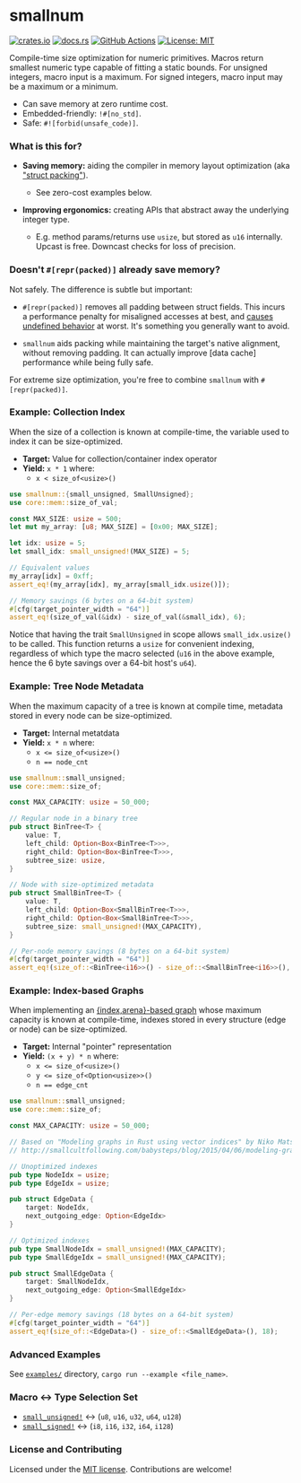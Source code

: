 # smallnum

[![crates.io](https://img.shields.io/crates/v/smallnum.svg)](https://crates.io/crates/smallnum)
[![docs.rs](https://docs.rs/smallnum/badge.svg)](https://docs.rs/smallnum/)
[![GitHub Actions](https://github.com/tnballo/smallnum/workflows/test/badge.svg)](https://github.com/tnballo/smallnum/actions)
[![License: MIT](https://img.shields.io/badge/License-MIT-brightgreen.svg)](https://github.com/tnballo/smallnum/blob/master/LICENSE)

Compile-time size optimization for numeric primitives.
Macros return smallest numeric type capable of fitting a static bounds.
For unsigned integers, macro input is a maximum.
For signed integers, macro input may be a maximum or a minimum.

* Can save memory at zero runtime cost.
* Embedded-friendly: `!#[no_std]`.
* Safe: `#![forbid(unsafe_code)]`.

### What is this for?

* **Saving memory:** aiding the compiler in memory layout optimization (aka ["struct packing"](http://www.catb.org/esr/structure-packing/)).
    * See zero-cost examples below.

* **Improving ergonomics:** creating APIs that abstract away the underlying integer type.
    * E.g. method params/returns use `usize`, but stored as `u16` internally. Upcast is free. Downcast checks for loss of precision.

### Doesn't `#[repr(packed)]` already save memory?

Not safely. The difference is subtle but important:

* `#[repr(packed)]` removes all padding between struct fields.
This incurs a performance penalty for misaligned accesses at best, and [causes undefined behavior](https://doc.rust-lang.org/nomicon/other-reprs.html#reprpacked) at worst.
It's something you generally want to avoid.

* `smallnum` aids packing while maintaining the target's native alignment, without removing padding.
It can actually improve [data cache] performance while being fully safe.

For extreme size optimization, you're free to combine `smallnum` with `#[repr(packed)]`.

### Example: Collection Index

When the size of a collection is known at compile-time, the variable used to index it can be size-optimized.

* **Target:** Value for collection/container index operator
* **Yield:**  `x * 1` where:
    * `x < size_of<usize>()`

```rust
use smallnum::{small_unsigned, SmallUnsigned};
use core::mem::size_of_val;

const MAX_SIZE: usize = 500;
let mut my_array: [u8; MAX_SIZE] = [0x00; MAX_SIZE];

let idx: usize = 5;
let small_idx: small_unsigned!(MAX_SIZE) = 5;

// Equivalent values
my_array[idx] = 0xff;
assert_eq!(my_array[idx], my_array[small_idx.usize()]);

// Memory savings (6 bytes on a 64-bit system)
#[cfg(target_pointer_width = "64")]
assert_eq!(size_of_val(&idx) - size_of_val(&small_idx), 6);
```

Notice that having the trait `SmallUnsigned` in scope allows `small_idx.usize()` to be called.
This function returns a `usize` for convenient indexing, regardless of which type the macro selected (`u16` in the above example, hence the 6 byte savings over a 64-bit host's `u64`).

### Example: Tree Node Metadata

When the maximum capacity of a tree is known at compile time, metadata stored in every node can be size-optimized.

* **Target:** Internal metatdata
* **Yield:**  `x * n` where:
    * `x <= size_of<usize>()`
    * `n == node_cnt`

```rust
use smallnum::small_unsigned;
use core::mem::size_of;

const MAX_CAPACITY: usize = 50_000;

// Regular node in a binary tree
pub struct BinTree<T> {
    value: T,
    left_child: Option<Box<BinTree<T>>>,
    right_child: Option<Box<BinTree<T>>>,
    subtree_size: usize,
}

// Node with size-optimized metadata
pub struct SmallBinTree<T> {
    value: T,
    left_child: Option<Box<SmallBinTree<T>>>,
    right_child: Option<Box<SmallBinTree<T>>>,
    subtree_size: small_unsigned!(MAX_CAPACITY),
}

// Per-node memory savings (8 bytes on a 64-bit system)
#[cfg(target_pointer_width = "64")]
assert_eq!(size_of::<BinTree<i16>>() - size_of::<SmallBinTree<i16>>(), 8);
```

### Example: Index-based Graphs

When implementing an [{index,arena}-based graph](http://smallcultfollowing.com/babysteps/blog/2015/04/06/modeling-graphs-in-rust-using-vector-indices/) whose maximum capacity is known at compile-time, indexes stored in every structure (edge or node) can be size-optimized.

* **Target:** Internal "pointer" representation
* **Yield:**  `(x + y) * n` where:
    * `x <= size_of<usize>()`
    * `y <= size_of<Option<usize>>()`
    * `n == edge_cnt`

```rust
use smallnum::small_unsigned;
use core::mem::size_of;

const MAX_CAPACITY: usize = 50_000;

// Based on "Modeling graphs in Rust using vector indices" by Niko Matsakis (April 2015)
// http://smallcultfollowing.com/babysteps/blog/2015/04/06/modeling-graphs-in-rust-using-vector-indices/

// Unoptimized indexes
pub type NodeIdx = usize;
pub type EdgeIdx = usize;

pub struct EdgeData {
    target: NodeIdx,
    next_outgoing_edge: Option<EdgeIdx>
}

// Optimized indexes
pub type SmallNodeIdx = small_unsigned!(MAX_CAPACITY);
pub type SmallEdgeIdx = small_unsigned!(MAX_CAPACITY);

pub struct SmallEdgeData {
    target: SmallNodeIdx,
    next_outgoing_edge: Option<SmallEdgeIdx>
}

// Per-edge memory savings (18 bytes on a 64-bit system)
#[cfg(target_pointer_width = "64")]
assert_eq!(size_of::<EdgeData>() - size_of::<SmallEdgeData>(), 18);
```

### Advanced Examples

See [`examples/`](https://github.com/tnballo/smallnum/tree/master/examples) directory, `cargo run --example <file_name>`.

### Macro <-> Type Selection Set

* [`small_unsigned!`](crate::small_unsigned) <-> (`u8`, `u16`, `u32`, `u64`, `u128`)
* [`small_signed!`](crate::small_signed) <-> (`i8`, `i16`, `i32`, `i64`, `i128`)

### License and Contributing

Licensed under the [MIT license](https://github.com/tnballo/smallnum/blob/master/LICENSE).
Contributions are welcome!
